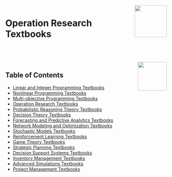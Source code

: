 <img align="right" width="100" src="https://github.com/cs-MohamedAyman/Computer-Science-Textbooks/blob/master/textbooks-covers/textbooks.jpg">

# Operation Research Textbooks

<br><br><br>
<img align="right" width="90" height="90" src="https://github.com/cs-MohamedAyman/cs-MohamedAyman/blob/main/repos-logos/agenda.jpg">

## Table of Contents
  * [Linear and Integer Programming Textbooks](#Linear-and-Integer-Programming-Textbooks)
  * [Nonlinear Programming Textbooks](#Nonlinear-Programming-Textbooks)
  * [Multi-objective Programming Textbooks](#Nonlinear-Programming-Textbooks)
  * [Operation Research Textbooks](#Operation-Research-Textbooks)
  * [Probabilistic Reasoning Theory Textbooks](#Decision-Theory-Textbooks)
  * [Decision Theory Textbooks](#Decision-Theory-Textbooks)
  * [Forecasting and Predictive Analytics Textbooks](#Forecasting-and-Predictive-Analytics-Textbooks)
  * [Network Modeling and Optimization Textbooks](#Network-Modeling-and-Optimization-Textbooks)
  * [Stochastic Models Textbooks](#Stochastic-Models-Textbooks)
  * [Reinforcement Learning Textbooks](#Reinforcement-Learning-Textbooks)
  * [Game Theory Textbooks](#Game-Theory-Textbooks)
  * [Strategic Planning Textbooks](#Game-Theory-Textbooks)
  * [Decision Support Systems Textbooks](#Game-Theory-Textbooks)
  * [Inventory Management Textbooks](#Game-Theory-Textbooks)
  * [Advanced Simulations Textbooks](#Game-Theory-Textbooks)
  * [Project Management Textbooks](#Project-Management-Textbooks)

<br><br>
